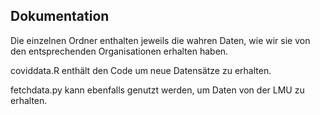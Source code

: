 ## Dokumentation

Die einzelnen Ordner enthalten jeweils die wahren Daten, wie wir sie von den entsprechenden Organisationen erhalten haben.

coviddata.R enthält den Code um neue Datensätze zu erhalten.

fetchdata.py kann ebenfalls genutzt werden, um Daten von der LMU zu erhalten.

